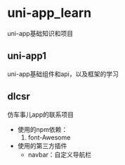 # uni-app_learn
uni-app基础知识和项目

## uni-app1
uni-app基础组件和api，以及框架的学习

## dlcsr
仿车事儿app的联系项目
  + 使用的npm依赖：
    1.  font-Awesome
  + 使用的第三方插件
    + navbar：自定义导航栏